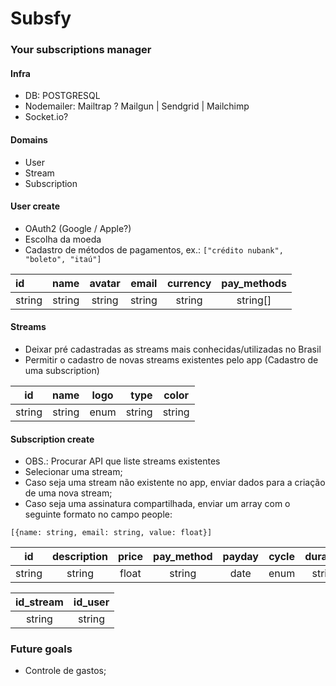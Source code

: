 # Subsfy

### Your subscriptions manager

#### Infra

- DB: POSTGRESQL
- Nodemailer: Mailtrap ? Mailgun | Sendgrid | Mailchimp
- Socket.io?

#### Domains

- User
- Stream
- Subscription

#### User create

- OAuth2 (Google / Apple?)
- Escolha da moeda
- Cadastro de métodos de pagamentos, ex.:
```["crédito nubank", "boleto", "itaú"]```

id     | name   | avatar | email  | currency | pay_methods
:----- | :----: | :----: | :----: | :----:   | :----:
string | string | string | string | string   | string[]

#### Streams

- Deixar pré cadastradas as streams mais conhecidas/utilizadas no Brasil
- Permitir o cadastro de novas streams existentes pelo app (Cadastro de uma subscription)

id     | name   | logo   | type   | color
:----: | :----: | :----: | -----: | :----:
string | string | enum   | string | string

#### Subscription create

- OBS.: Procurar API que liste streams existentes
- Selecionar uma stream;
- Caso seja uma stream não existente no app, enviar dados para a criação de uma nova stream;
- Caso seja uma assinatura compartilhada, enviar um array com o seguinte formato no campo people:

```[{name: string, email: string, value: float}]```

id     | description | price  | pay_method | payday | cycle  | duration | reminder | currency | shared  | people
:----: | :---------: | :----: | :--------: | :----: | :----: | :------: | :------: | :------: | :-----: | :------:
string |   string    | float  | string     |  date  | enum   | string   | string   | string   | boolean | array

id_stream | id_user
:----:    | :-------:
string    | string

### Future goals

- Controle de gastos;
